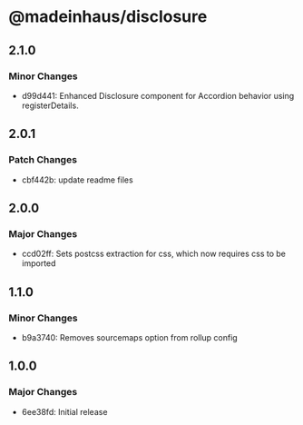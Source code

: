 # @madeinhaus/disclosure

## 2.1.0

### Minor Changes

- d99d441: Enhanced Disclosure component for Accordion behavior using registerDetails.

## 2.0.1

### Patch Changes

- cbf442b: update readme files

## 2.0.0

### Major Changes

- ccd02ff: Sets postcss extraction for css, which now requires css to be imported

## 1.1.0

### Minor Changes

- b9a3740: Removes sourcemaps option from rollup config

## 1.0.0

### Major Changes

- 6ee38fd: Initial release
